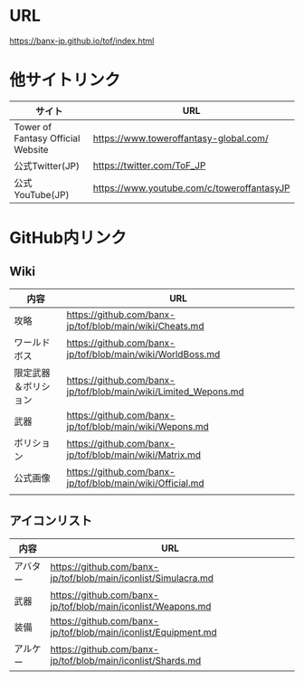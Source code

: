 # URL
https://banx-jp.github.io/tof/index.html

# 他サイトリンク
| サイト | URL |
| --- | --- |
| Tower of Fantasy Official Website | https://www.toweroffantasy-global.com/ |
| 公式Twitter(JP) | https://twitter.com/ToF_JP |
| 公式YouTube(JP) | https://www.youtube.com/c/toweroffantasyJP |


# GitHub内リンク

## Wiki

| 内容 | URL |
| --- | --- |
| 攻略 | https://github.com/banx-jp/tof/blob/main/wiki/Cheats.md |
| ワールドボス | https://github.com/banx-jp/tof/blob/main/wiki/WorldBoss.md |
| 限定武器＆ボリション | https://github.com/banx-jp/tof/blob/main/wiki/Limited_Wepons.md |
| 武器 | https://github.com/banx-jp/tof/blob/main/wiki/Wepons.md |
| ボリション | https://github.com/banx-jp/tof/blob/main/wiki/Matrix.md |
| 公式画像 | https://github.com/banx-jp/tof/blob/main/wiki/Official.md |
|  |  |

## アイコンリスト

| 内容 | URL |
| --- | --- |
| アバター | https://github.com/banx-jp/tof/blob/main/iconlist/Simulacra.md |
| 武器 | https://github.com/banx-jp/tof/blob/main/iconlist/Weapons.md |
| 装備 | https://github.com/banx-jp/tof/blob/main/iconlist/Equipment.md |
| アルケー | https://github.com/banx-jp/tof/blob/main/iconlist/Shards.md |
